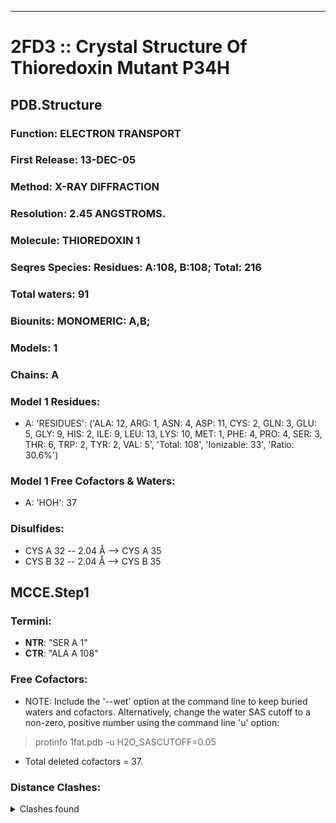 ---
# 2FD3 :: Crystal Structure Of Thioredoxin Mutant P34H
## PDB.Structure
### Function: ELECTRON TRANSPORT
### First Release: 13-DEC-05
### Method: X-RAY DIFFRACTION
### Resolution: 2.45 ANGSTROMS.
### Molecule: THIOREDOXIN 1
### Seqres Species: Residues: A:108, B:108; Total: 216
### Total waters: 91
### Biounits: MONOMERIC: A,B;
### Models: 1
### Chains: A
### Model 1 Residues:
  - A:
 'RESIDUES': ('ALA: 12, ARG: 1, ASN: 4, ASP: 11, CYS: 2, GLN: 3, GLU: 5, GLY: 9, HIS: 2, ILE: 9, LEU: 13, LYS: 10, MET: 1, PHE: 4, PRO: 4, SER: 3, THR: 6, TRP: 2, TYR: 2, VAL: 5', 'Total: 108', 'Ionizable: 33',
              'Ratio: 30.6%')

### Model 1 Free Cofactors & Waters:
  - A:
 'HOH': 37

### Disulfides:
  - CYS A  32 -- 2.04 Å --> CYS A  35
  - CYS B  32 -- 2.04 Å --> CYS B  35

## MCCE.Step1
### Termini:
 - <strong>NTR</strong>: "SER A   1"
 - <strong>CTR</strong>: "ALA A 108"

### Free Cofactors:
  - NOTE: Include the '--wet' option at the command line to keep buried waters and cofactors. Alternatively, change the water SAS cutoff to a non-zero, positive number using the command line 'u' option:
  > protinfo 1fat.pdb -u H2O_SASCUTOFF=0.05
  - Total deleted cofactors = 37.

### Distance Clashes:
<details><summary>Clashes found</summary>

- d= 1.53: " CA  NTR A   1" to " CB  SER A   1"

</details>

